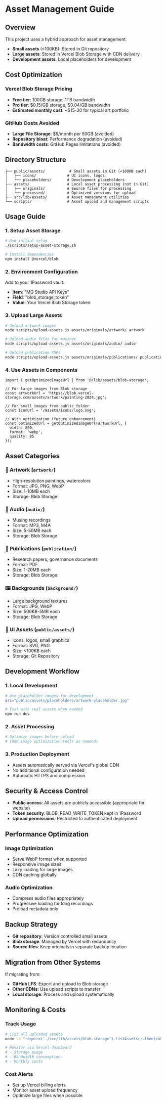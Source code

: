 # Asset Management Guide

## Overview

This project uses a hybrid approach for asset management:
- **Small assets** (<100KB): Stored in Git repository
- **Large assets**: Stored in Vercel Blob Storage with CDN delivery
- **Development assets**: Local placeholders for development

## Cost Optimization

### Vercel Blob Storage Pricing
- **Free tier**: 100GB storage, 1TB bandwidth
- **Pro tier**: $0.15/GB storage, $0.04/GB bandwidth
- **Estimated monthly cost**: ~$15-30 for typical art portfolio

### GitHub Costs Avoided
- **Large File Storage**: $5/month per 50GB (avoided)
- **Repository bloat**: Performance degradation (avoided)
- **Bandwidth costs**: GitHub Pages limitations (avoided)

## Directory Structure

```
├── public/assets/           # Small assets in Git (<100KB each)
│   ├── icons/              # UI icons, logos
│   └── placeholders/       # Development placeholders
├── assets/                 # Local asset processing (not in Git)
│   ├── originals/          # Source files for processing
│   └── processed/          # Optimized versions for upload
├── src/lib/assets/         # Asset management utilities
└── scripts/                # Asset upload and management scripts
```

## Usage Guide

### 1. Setup Asset Storage

```bash
# Run initial setup
./scripts/setup-asset-storage.sh

# Install dependencies
npm install @vercel/blob
```

### 2. Environment Configuration

Add to your 1Password vault:
- **Item**: "MQ Studio API Keys"
- **Field**: "blob_storage_token"
- **Value**: Your Vercel Blob Storage token

### 3. Upload Large Assets

```bash
# Upload artwork images
node scripts/upload-assets.js assets/originals/artwork/ artwork

# Upload audio files for musings
node scripts/upload-assets.js assets/originals/audio/ audio

# Upload publication PDFs
node scripts/upload-assets.js assets/originals/publications/ publication
```

### 4. Use Assets in Components

```tsx
import { getOptimizedImageUrl } from '@/lib/assets/blob-storage';

// For large images from Blob storage
const artworkUrl = 'https://blob.vercel-storage.com/assets/artwork/painting-2024.jpg';

// For small images from public folder
const iconUrl = '/assets/icons/logo.svg';

// With optimization (future enhancement)
const optimizedUrl = getOptimizedImageUrl(artworkUrl, {
  width: 800,
  format: 'webp',
  quality: 85
});
```

## Asset Categories

### 🎨 **Artwork** (`artwork/`)
- High-resolution paintings, watercolors
- Format: JPG, PNG, WebP
- Size: 1-10MB each
- Storage: Blob Storage

### 🎵 **Audio** (`audio/`)
- Musing recordings
- Format: MP3, M4A
- Size: 5-50MB each
- Storage: Blob Storage

### 📄 **Publications** (`publication/`)
- Research papers, governance documents
- Format: PDF
- Size: 1-20MB each
- Storage: Blob Storage

### 🖼️ **Backgrounds** (`background/`)
- Large background textures
- Format: JPG, WebP
- Size: 500KB-5MB each
- Storage: Blob Storage

### 🔧 **UI Assets** (`public/assets/`)
- Icons, logos, small graphics
- Format: SVG, PNG
- Size: <100KB each
- Storage: Git Repository

## Development Workflow

### 1. Local Development
```bash
# Use placeholder images for development
src="public/assets/placeholders/artwork-placeholder.jpg"

# Test with real assets when needed
npm run dev
```

### 2. Asset Processing
```bash
# Optimize images before upload
# (Add image optimization tools as needed)
```

### 3. Production Deployment
- Assets automatically served via Vercel's global CDN
- No additional configuration needed
- Automatic HTTPS and compression

## Security & Access Control

- **Public access**: All assets are publicly accessible (appropriate for website)
- **Token security**: BLOB_READ_WRITE_TOKEN kept in 1Password
- **Upload permissions**: Restricted to authenticated deployment

## Performance Optimization

### Image Optimization
- Serve WebP format when supported
- Responsive image sizes
- Lazy loading for large images
- CDN caching globally

### Audio Optimization
- Compress audio files appropriately
- Progressive loading for long recordings
- Preload metadata only

## Backup Strategy

- **Git repository**: Version controlled small assets
- **Blob storage**: Managed by Vercel with redundancy
- **Source files**: Keep originals in separate backup location

## Migration from Other Systems

If migrating from:
- **GitHub LFS**: Export and upload to Blob storage
- **Other CDNs**: Use upload scripts to transfer
- **Local storage**: Process and upload systematically

## Monitoring & Costs

### Track Usage
```bash
# List all uploaded assets
node -e "require('./src/lib/assets/blob-storage').listAssets().then(console.log)"

# Monitor via Vercel dashboard
# - Storage usage
# - Bandwidth consumption
# - Monthly costs
```

### Cost Alerts
- Set up Vercel billing alerts
- Monitor asset upload frequency
- Optimize large files when possible